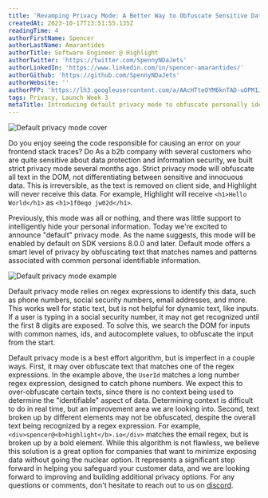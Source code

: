 ```yaml
---
title: 'Revamping Privacy Mode: A Better Way to Obfuscate Sensitive Data'
createdAt: 2023-10-17T13:51:55.135Z
readingTime: 4
authorFirstName: Spencer
authorLastName: Amarantides
authorTitle: Software Engineer @ Highlight
authorTwitter: 'https://twitter.com/SpennyNDaJets'
authorLinkedIn: 'https://www.linkedin.com/in/spencer-amarantides/'
authorGithub: 'https://github.com/SpennyNDaJets'
authorWebsite: ''
authorPFP: 'https://lh3.googleusercontent.com/a/AAcHTteOYM6knTAD-uOPM1JP56Yn4WlsGya6Dpnhq_ak6UJUY3Q=s576-c-no'
tags: Privacy, Launch Week 3
metaTitle: Introducing default privacy mode to obfuscate personally identifiable information
---
```


![Default privacy mode cover](/images/blog/default-privacy-mode/cover.png)

Do you enjoy seeing the code responsible for causing an error on your frontend stack traces? Do
As a b2b company with several customers who are quite sensitive about data protection and
information security, we built strict privacy mode several months ago. Strict privacy mode will
obfuscate all text in the DOM, not differentiating between sensitive and innocuous data. This is
irreversible, as the text is removed on client side, and Highlight will never receive this data.
For example, Highlight will receive `<h1>Hello World</h1>` as `<h1>1f0eqo jw02d</h1>`. 

Previously, this mode was all or nothing, and there was little support to intelligently hide your
personal information. Today we're excited to announce "default" privacy mode. As the name
suggests, this mode will be enabled by default on SDK versions 8.0.0 and later. Default mode
offers a smart level of privacy by obfuscating text that matches names and patterns associated with
common personal identifiable information.

![Default privacy mode example](/images/blog/default-privacy-mode/cover.png)

Default privacy mode relies on regex expressions to identify this data, such as phone numbers,
social security numbers, email addresses, and more. This works well for static text, but is not
helpful for dynamic text, like inputs. If a user is typing in a social security number, it may not
get recognized until the first 8 digits are exposed. To solve this, we search the DOM for inputs
with common names, ids, and autocomplete values, to obfuscate the input from the start.

Default privacy mode is a best effort algorithm, but is imperfect in a couple ways. First, it may
over obfuscate text that matches one of the regex expressions. In the example above, the `UserId`
matches a long number regex expression, designed to catch phone numbers. We expect this to
over-obfuscate certain texts, since there is no context being used to determine the "identifiable"
aspect of data. Determining context is difficult to do in real time, but an improvement area we are
looking into. Second, text broken up by different elements may not be obfuscated, despite the overall
text being recognized by a regex expression. For example, `<div>spencer@<b>highlight</b>.io</div>`
matches the email regex, but is broken up by a bold element. While this algorithm is not flawless, we
believe this solution is a great option for companies that want to minimize exposing data without going
the nuclear option. It represents a significant step forward in helping you safeguard your customer
data, and we are looking forward to improving and building additional privacy options. For any questions
or comments, don't hesitate to reach out to us on [discord](https://highlight.io/community).